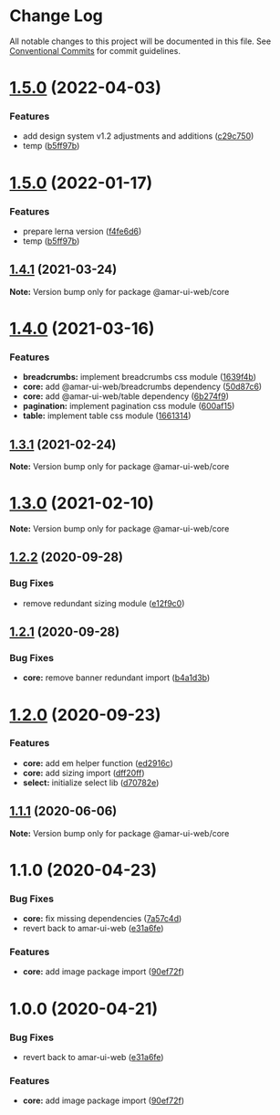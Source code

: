 # Change Log

All notable changes to this project will be documented in this file.
See [Conventional Commits](https://conventionalcommits.org) for commit guidelines.

# [1.5.0](https://github.com/tunaiku/amar-ui-web/compare/v1.4.1...v1.5.0) (2022-04-03)


### Features

* add design system v1.2 adjustments and additions ([c29c750](https://github.com/tunaiku/amar-ui-web/commit/c29c7500294dc9eeb34087b58d144521d16aa884))
* temp ([b5ff97b](https://github.com/tunaiku/amar-ui-web/commit/b5ff97b220499fe0f1da03b77afb4a752a9448b8))





# [1.5.0](https://github.com/tunaiku/amar-ui-web/compare/v1.4.1...v1.5.0) (2022-01-17)


### Features

* prepare lerna version ([f4fe6d6](https://github.com/tunaiku/amar-ui-web/commit/f4fe6d69a4612efd00eba4cb18d21bdc6610a035))
* temp ([b5ff97b](https://github.com/tunaiku/amar-ui-web/commit/b5ff97b220499fe0f1da03b77afb4a752a9448b8))





## [1.4.1](https://github.com/tunaiku/amar-ui-web/compare/v1.4.0...v1.4.1) (2021-03-24)

**Note:** Version bump only for package @amar-ui-web/core





# [1.4.0](https://github.com/tunaiku/amar-ui-web/compare/v1.3.1...v1.4.0) (2021-03-16)


### Features

* **breadcrumbs:** implement breadcrumbs css module ([1639f4b](https://github.com/tunaiku/amar-ui-web/commit/1639f4bbaf465eca1243f9d0c96956a906149ad8))
* **core:** add @amar-ui-web/breadcrumbs dependency ([50d87c6](https://github.com/tunaiku/amar-ui-web/commit/50d87c61abe4765c792d381e93dd2527b864cd89))
* **core:** add @amar-ui-web/table dependency ([6b274f9](https://github.com/tunaiku/amar-ui-web/commit/6b274f95cafda943ced7f3eb5492eb60aedf4187))
* **pagination:** implement pagination css module ([600af15](https://github.com/tunaiku/amar-ui-web/commit/600af1588770e53d3510912ecea0d1530b6ab781))
* **table:** implement table css module ([1661314](https://github.com/tunaiku/amar-ui-web/commit/16613141cc12a3bcb103e51d7905de22058b2780))





## [1.3.1](https://github.com/tunaiku/amar-ui-web/compare/v1.3.0...v1.3.1) (2021-02-24)

**Note:** Version bump only for package @amar-ui-web/core





# [1.3.0](https://github.com/tunaiku/amar-ui-web/compare/v1.2.2...v1.3.0) (2021-02-10)

**Note:** Version bump only for package @amar-ui-web/core





## [1.2.2](https://github.com/tunaiku/amar-ui-web/compare/v1.2.1...v1.2.2) (2020-09-28)


### Bug Fixes

* remove redundant sizing module ([e12f9c0](https://github.com/tunaiku/amar-ui-web/commit/e12f9c091b5a440b53df7e8a11186754e162076f))





## [1.2.1](https://github.com/tunaiku/amar-ui-web/compare/v1.2.0...v1.2.1) (2020-09-28)


### Bug Fixes

* **core:** remove banner redundant import ([b4a1d3b](https://github.com/tunaiku/amar-ui-web/commit/b4a1d3bf5cd17ded46d9d6d07929e7e8320320cd))





# [1.2.0](https://github.com/tunaiku/amar-ui-web/compare/v1.1.1...v1.2.0) (2020-09-23)


### Features

* **core:** add em helper function ([ed2916c](https://github.com/tunaiku/amar-ui-web/commit/ed2916cbb9197b0821d3633592791d7454e2462a))
* **core:** add sizing import ([dff20ff](https://github.com/tunaiku/amar-ui-web/commit/dff20ff81e598676447aafe445b725f63dcc6029))
* **select:** initialize select lib ([d70782e](https://github.com/tunaiku/amar-ui-web/commit/d70782ef616a45ef9eeeeed1e3fc29f0ba758205))





## [1.1.1](https://github.com/tunaiku/amar-ui-web/compare/v1.1.0...v1.1.1) (2020-06-06)

**Note:** Version bump only for package @amar-ui-web/core





# 1.1.0 (2020-04-23)


### Bug Fixes

* **core:** fix missing dependencies ([7a57c4d](https://github.com/tunaiku/amar-ui-web/commit/7a57c4d6453eee4d1e93f5f45078ff6a9c77f8d9))
* revert back to amar-ui-web ([e31a6fe](https://github.com/tunaiku/amar-ui-web/commit/e31a6fee8b131a7af180cfee279eb2aabda47608))


### Features

* **core:** add image package import ([90ef72f](https://github.com/tunaiku/amar-ui-web/commit/90ef72fdff905a803c3a6942bd3770a46539559e))





# 1.0.0 (2020-04-21)


### Bug Fixes

* revert back to amar-ui-web ([e31a6fe](https://github.com/tunaiku/amar-ui-web/commit/e31a6fee8b131a7af180cfee279eb2aabda47608))


### Features

* **core:** add image package import ([90ef72f](https://github.com/tunaiku/amar-ui-web/commit/90ef72fdff905a803c3a6942bd3770a46539559e))
